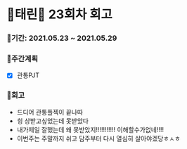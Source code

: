 # 🌼태린🌼 23회차 회고

### 🥕기간: 2021.05.23 ~ 2021.05.29

### 🍆주간계획

- [x] 관통PJT

### 🥦회고

- 드디어 관통플젝이 끝나따
- 힝 상받고싶었는데 못받았다
- 내가제일 잘했는데 왜 못받았지!!!!!!!!!!! 이해할수가없네!!!!
- 이번주는 주말까지 쉬고 담주부터 다시 열심히 살아야겠당ㅎㅅㅎ



